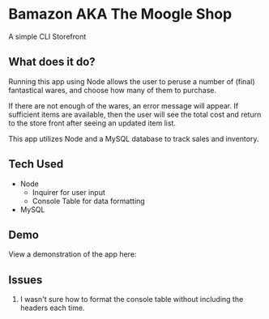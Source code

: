 # Bamazon AKA The Moogle Shop
A simple CLI Storefront

## What does it do?
Running this app using Node allows the user to peruse a number of (final) fantastical wares, and choose how many of them to purchase.

If there are not enough of the wares, an error message will appear. If sufficient items are available, then the user will see the total cost and return to the store front after seeing an updated item list.

This app utilizes Node and a MySQL database to track sales and inventory.

## Tech Used
- Node
    - Inquirer for user input
    - Console Table for data formatting
- MySQL

## Demo
View a demonstration of the app here: 

## Issues
1. I wasn't sure how to format the console table without including the headers each time. 